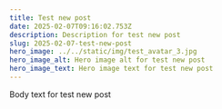 ```yaml
---
title: Test new post
date: 2025-02-07T09:16:02.753Z
description: Description for test new post
slug: 2025-02-07-test-new-post
hero_image: ../../static/img/test_avatar_3.jpg
hero_image_alt: Hero image alt for test new post
hero_image_text: Hero image text for test new post
---
```


Body text for test new post
